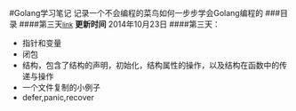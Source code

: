#Golang学习笔记
记录一个不会编程的菜鸟如何一步步学会Golang编程的
###目录
####第三天<small>[link](https://github.com/Golangcoder/golangNote/tree/master/3rd)</small>
 **更新时间** 2014年10月23日
####第三天：
- 指针和变量
- 闭包
- 结构，包含了结构的声明，初始化，结构属性的操作，以及结构在函数中的传递与操作
- 一个文件复制的小例子
- defer,panic,recover
  
